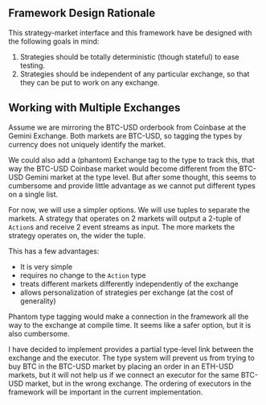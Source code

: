 ## Framework Design Rationale

This strategy-market interface and this framework have be designed with the following goals in mind:

1. Strategies should be totally deterministic (though stateful) to ease testing.
2. Strategies should be independent of any particular exchange, so that they can be put to work on any exchange.


## Working with Multiple Exchanges

Assume we are mirroring the BTC-USD orderbook from Coinbase at the Gemini Exchange. Both markets are BTC-USD, so tagging the types by currency does not uniquely identify the market.

We could also add a (phantom) Exchange tag to the type to track this, that way the BTC-USD Coinbase market would become different from the BTC-USD Gemini market at the type level. But after some thought, this seems to cumbersome and provide little advantage as we cannot put different types on a single list.

For now, we will use a simpler options. We will use tuples to separate the markets. A strategy that operates on 2 markets will output a 2-tuple of `Action`s and receive 2 event streams as input. The more markets the strategy operates on, the wider the tuple. 

This has a few advantages:

- It is very simple
- requires no change to the `Action` type
- treats different markets differently independently of the exchange
- allows personalization of strategies per exchange (at the cost of generality)

Phantom type tagging would make a connection in the framework all the way to the exchange at compile time. It seems like a safer option, but it is also cumbersome. 

I have decided to implement provides a partial type-level link between the exchange and the executor. The type system will prevent us from trying to buy BTC in the BTC-USD market by placing an order in an ETH-USD markets, but it will not help us if we connect an executor for the same BTC-USD market, but in the wrong exchange. The ordering of executors in the framework will be important in the current implementation.



